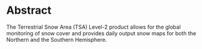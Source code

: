 # Abstract

The Terrestrial Snow Area (TSA) Level-2 product allows for the global monitoring of snow cover and provides daily output snow maps for both the Northern and the Southern Hemisphere.
